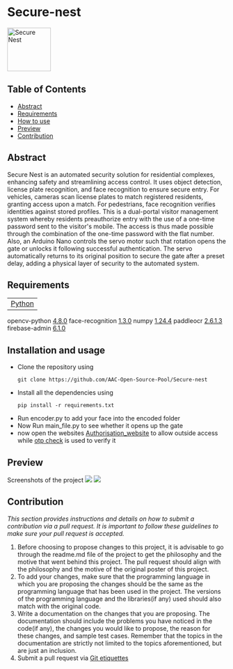 # Secure-nest
<div style="display: flex; align-items: center;">
  <img src="https://res.cloudinary.com/dvsxdaexn/image/upload/v1732089516/sec2_evbhu8.jpg" alt="Secure Nest" style="height:100px;width:100px;">
</div>



## Table of Contents
- [Abstract](#Abstract) <br>
- [Requirements](#requirements) <br>
- [How to use](#installation-and-usage) <br>
- [Preview](#previews) <br>
- [Contribution](#contribution)


## Abstract
<p align="left">      Secure Nest is an automated security solution for residential complexes, enhancing safety and streamlining access control. It uses object detection, license plate recognition, and face recognition to ensure secure entry. For vehicles, cameras scan license plates to match registered residents, granting access upon a match. For pedestrians, face recognition verifies identities against stored profiles. This is a dual-portal visitor management system whereby residents preauthorize entry with the use of a one-time password sent to the visitor's mobile. The access is thus made possible through the combination of the one-time password with the flat number. Also, an Arduino Nano controls the servo motor such that rotation opens the gate or unlocks it following successful authentication. The servo automatically returns to its original position to secure the gate after a preset delay, adding a physical layer of security to the automated system.</p>

## Requirements
||
|--|
|[Python](https://www.python.org/downloads/release/python-3127/)|
opencv-python  [4.8.0](https://opencv.org/releases/)
face-recognition  [1.3.0](https://pypi.org/project/face-recognition/)
numpy  [1.24.4](https://numpy.org/install/)
paddleocr  [2.6.1.3](https://github.com/PaddlePaddle/PaddleOCR)
firebase-admin  [6.1.0](https://pypi.org/project/firebase/)





## Installation and usage
- Clone the repository using
  ```
  git clone https://github.com/AAC-Open-Source-Pool/Secure-nest
  ```
- Install all the dependencies using
  ```
  pip install -r requirements.txt
  ```
- Run encoder.py to add your face into the encoded folder
- Now Run main_file.py to see whether it opens up the gate
- now open the websites [Authorisation_website](https://securenest.ccbp.tech/) to allow outside access while [otp check](https://securenest.ccbp.tech/) is used to verify it
  
## Preview
Screenshots of the project
<img src="https://i.imgur.com/ce1a1V5.jpeg">
<img src="https://i.imgur.com/wd5yHi6.png">  

## Contribution 
*This section provides instructions and details on how to submit a contribution via a pull request. It is important to follow these guidelines to make sure your pull request is accepted.*
1. Before choosing to propose changes to this project, it is advisable to go through the readme.md file of the project to get the philosophy and the motive that went behind this project. The pull request should align with the philosophy and the motive of the original poster of this project.
2. To add your changes, make sure that the programming language in which you are proposing the changes should be the same as the programming language that has been used in the project. The versions of the programming language and the libraries(if any) used should also match with the original code.
3. Write a documentation on the changes that you are proposing. The documentation should include the problems you have noticed in the code(if any), the changes you would like to propose, the reason for these changes, and sample test cases. Remember that the topics in the documentation are strictly not limited to the topics aforementioned, but are just an inclusion.
4. Submit a pull request via [Git etiquettes](https://gist.github.com/mikepea/863f63d6e37281e329f8)
